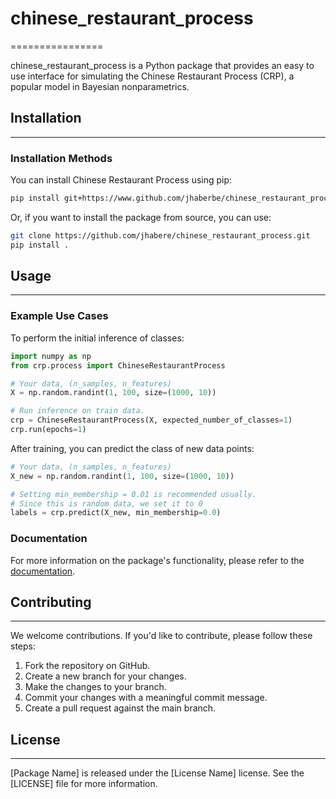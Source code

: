 # chinese_restaurant_process
================

chinese_restaurant_process is a Python package that provides an easy to use interface for simulating the Chinese Restaurant Process (CRP), a popular model in Bayesian nonparametrics.

## Installation
---------------

### Installation Methods

You can install Chinese Restaurant Process using pip:

```bash
pip install git+https://www.github.com/jhaberbe/chinese_restaurant_process
```

Or, if you want to install the package from source, you can use:

```bash
git clone https://github.com/jhabere/chinese_restaurant_process.git
pip install .
```

## Usage
--------

### Example Use Cases

To perform the initial inference of classes:

```python
import numpy as np
from crp.process import ChineseRestaurantProcess

# Your data, (n_samples, n_features)
X = np.random.randint(1, 100, size=(1000, 10))

# Run inference on train data.
crp = ChineseRestaurantProcess(X, expected_number_of_classes=1)
crp.run(epochs=1)
```

After training, you can predict the class of new data points:

```python
# Your data, (n_samples, n_features)
X_new = np.random.randint(1, 100, size=(1000, 10))

# Setting min_membership = 0.01 is recommended usually.
# Since this is random data, we set it to 0
labels = crp.predict(X_new, min_membership=0.0)
```

### Documentation

For more information on the package's functionality, please refer to the [documentation](https://[package_name]-docs.readthedocs.io/).

## Contributing
------------

We welcome contributions. If you'd like to contribute, please follow these steps:

1. Fork the repository on GitHub.
2. Create a new branch for your changes.
3. Make the changes to your branch.
4. Commit your changes with a meaningful commit message.
5. Create a pull request against the main branch.

## License
--------

[Package Name] is released under the [License Name] license. See the [LICENSE] file for more information.